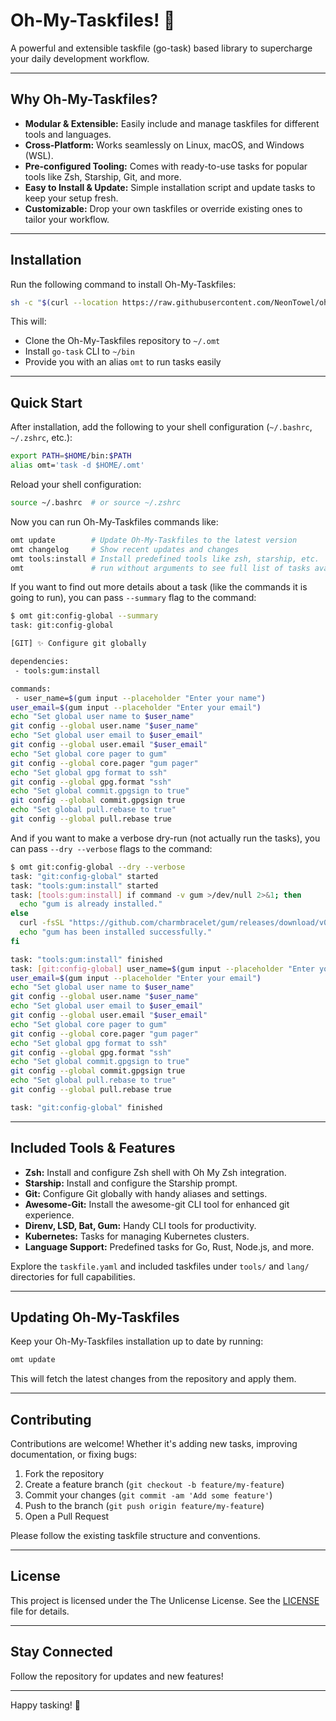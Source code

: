 # Oh-My-Taskfiles! 🚀

A powerful and extensible taskfile (go-task) based library to supercharge your daily development workflow.

---

## Why Oh-My-Taskfiles?

- **Modular & Extensible:** Easily include and manage taskfiles for different tools and languages.
- **Cross-Platform:** Works seamlessly on Linux, macOS, and Windows (WSL).
- **Pre-configured Tooling:** Comes with ready-to-use tasks for popular tools like Zsh, Starship, Git, and more.
- **Easy to Install & Update:** Simple installation script and update tasks to keep your setup fresh.
- **Customizable:** Drop your own taskfiles or override existing ones to tailor your workflow.

---

## Installation

Run the following command to install Oh-My-Taskfiles:

```bash
sh -c "$(curl --location https://raw.githubusercontent.com/NeonTowel/oh-my-taskfiles/refs/heads/main/install.sh)"
```

This will:

- Clone the Oh-My-Taskfiles repository to `~/.omt`
- Install `go-task` CLI to `~/bin`
- Provide you with an alias `omt` to run tasks easily

---

## Quick Start

After installation, add the following to your shell configuration (`~/.bashrc`, `~/.zshrc`, etc.):

```bash
export PATH=$HOME/bin:$PATH
alias omt='task -d $HOME/.omt'
```

Reload your shell configuration:

```bash
source ~/.bashrc  # or source ~/.zshrc
```

Now you can run Oh-My-Taskfiles commands like:

```bash
omt update        # Update Oh-My-Taskfiles to the latest version
omt changelog     # Show recent updates and changes
omt tools:install # Install predefined tools like zsh, starship, etc.
omt               # run without arguments to see full list of tasks available
```

If you want to find out more details about a task (like the commands it is going to run), you can pass `--summary` flag to the command:

```bash
$ omt git:config-global --summary
task: git:config-global

[GIT] ✨ Configure git globally

dependencies:
 - tools:gum:install

commands:
 - user_name=$(gum input --placeholder "Enter your name")
user_email=$(gum input --placeholder "Enter your email")
echo "Set global user name to $user_name"
git config --global user.name "$user_name"
echo "Set global user email to $user_email"
git config --global user.email "$user_email"
echo "Set global core pager to gum"
git config --global core.pager "gum pager"
echo "Set global gpg format to ssh"
git config --global gpg.format "ssh"
echo "Set global commit.gpgsign to true"
git config --global commit.gpgsign true
echo "Set global pull.rebase to true"
git config --global pull.rebase true
```

And if you want to make a verbose dry-run (not actually run the tasks), you can pass `--dry --verbose` flags to the command:

```bash
$ omt git:config-global --dry --verbose
task: "git:config-global" started
task: "tools:gum:install" started
task: [tools:gum:install] if command -v gum >/dev/null 2>&1; then
  echo "gum is already installed."
else
  curl -fsSL "https://github.com/charmbracelet/gum/releases/download/v0.16.0/gum_0.16.0_Linux_x86_64.tar.gz" | sudo tar -xz -C $HOME/bin --strip-components=1 "gum_0.16.0_Linux_x86_64/gum"
  echo "gum has been installed successfully."
fi

task: "tools:gum:install" finished
task: [git:config-global] user_name=$(gum input --placeholder "Enter your name")
user_email=$(gum input --placeholder "Enter your email")
echo "Set global user name to $user_name"
git config --global user.name "$user_name"
echo "Set global user email to $user_email"
git config --global user.email "$user_email"
echo "Set global core pager to gum"
git config --global core.pager "gum pager"
echo "Set global gpg format to ssh"
git config --global gpg.format "ssh"
echo "Set global commit.gpgsign to true"
git config --global commit.gpgsign true
echo "Set global pull.rebase to true"
git config --global pull.rebase true

task: "git:config-global" finished
```

---

## Included Tools & Features

- **Zsh:** Install and configure Zsh shell with Oh My Zsh integration.
- **Starship:** Install and configure the Starship prompt.
- **Git:** Configure Git globally with handy aliases and settings.
- **Awesome-Git:** Install the awesome-git CLI tool for enhanced git experience.
- **Direnv, LSD, Bat, Gum:** Handy CLI tools for productivity.
- **Kubernetes:** Tasks for managing Kubernetes clusters.
- **Language Support:** Predefined tasks for Go, Rust, Node.js, and more.

Explore the `taskfile.yaml` and included taskfiles under `tools/` and `lang/` directories for full capabilities.

---

## Updating Oh-My-Taskfiles

Keep your Oh-My-Taskfiles installation up to date by running:

```bash
omt update
```

This will fetch the latest changes from the repository and apply them.

---

## Contributing

Contributions are welcome! Whether it's adding new tasks, improving documentation, or fixing bugs:

1. Fork the repository
2. Create a feature branch (`git checkout -b feature/my-feature`)
3. Commit your changes (`git commit -am 'Add some feature'`)
4. Push to the branch (`git push origin feature/my-feature`)
5. Open a Pull Request

Please follow the existing taskfile structure and conventions.

---

## License

This project is licensed under the The Unlicense License. See the [LICENSE](LICENSE) file for details.

---

## Stay Connected

Follow the repository for updates and new features!

---

Happy tasking! 🎉
